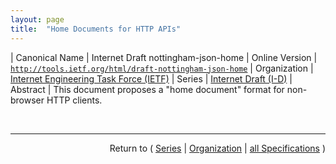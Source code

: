 ```yaml
---
layout: page
title:  "Home Documents for HTTP APIs"
---
```


| Canonical Name | Internet Draft nottingham-json-home
| Online Version | [`http://tools.ietf.org/html/draft-nottingham-json-home`](http://tools.ietf.org/html/draft-nottingham-json-home)
| Organization | [Internet Engineering Task Force (IETF)](..)
| Series | [Internet Draft (I-D)](.)
| Abstract | This document proposes a "home document" format for non-browser HTTP clients.

<br/>
<hr/>

<p style="text-align: right">Return to ( <a href="./">Series</a> | <a href="../">Organization</a> | <a href="../../">all Specifications</a> )</p>